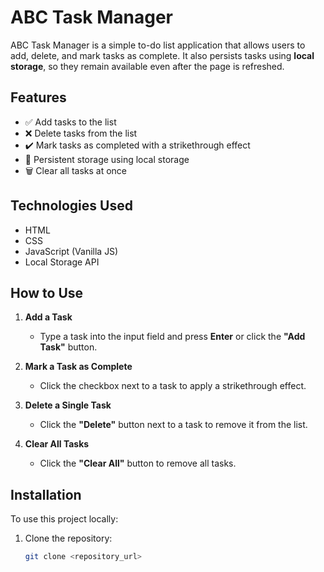 # ABC Task Manager

ABC Task Manager is a simple to-do list application that allows users to add, delete, and mark tasks as complete. It also persists tasks using **local storage**, so they remain available even after the page is refreshed.

## Features

- ✅ Add tasks to the list
- ❌ Delete tasks from the list
- ✔️ Mark tasks as completed with a strikethrough effect
- 💾 Persistent storage using local storage
- 🗑️ Clear all tasks at once

## Technologies Used

- HTML
- CSS
- JavaScript (Vanilla JS)
- Local Storage API

## How to Use

1. **Add a Task**  
   - Type a task into the input field and press **Enter** or click the **"Add Task"** button.

2. **Mark a Task as Complete**  
   - Click the checkbox next to a task to apply a strikethrough effect.

3. **Delete a Single Task**  
   - Click the **"Delete"** button next to a task to remove it from the list.

4. **Clear All Tasks**  
   - Click the **"Clear All"** button to remove all tasks.

## Installation

To use this project locally:

1. Clone the repository:
   ```bash
   git clone <repository_url>
